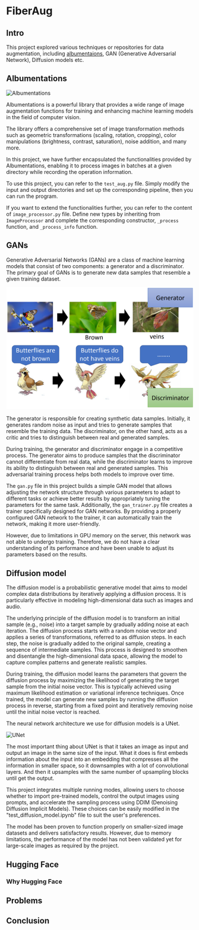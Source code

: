 # FiberAug
## Intro
This project explored various techniques or repositories for data augmentation, including [albumentaions](https://github.com/albumentations-team/albumentations), GAN (Generative Adversarial Network), Diffusion models etc.

## Albumentations
![Albumentations](https://camo.githubusercontent.com/3bb6e4bb500d96ad7bb4e4047af22a63ddf3242a894adf55ebffd3e184e4d113/68747470733a2f2f686162726173746f726167652e6f72672f776562742f62642f6e652f72762f62646e6572763563746b75646d73617a6e687734637273646669772e6a706567)

Albumentations is a powerful library that provides a wide range of image augmentation functions for training and enhancing machine learning models in the field of computer vision.

The library offers a comprehensive set of image transformation methods such as geometric transformations (scaling, rotation, cropping), color manipulations (brightness, contrast, saturation), noise addition, and many more.

In this project, we have further encapsulated the functionalities provided by Albumentations, enabling it to process images in batches at a given directory while recording the operation information.

To use this project, you can refer to the `test_aug.py` file. Simply modify the input and output directories and set up the corresponding pipeline, then you can run the program.

If you want to extend the functionalities further, you can refer to the content of `image_processor.py` file. Define new types by inheriting from `ImageProcessor` and complete the corresponding constructor, `_process` function, and `_process_info` function.

## GANs
Generative Adversarial Networks (GANs) are a class of machine learning models that consist of two components: a generator and a discriminator. The primary goal of GANs is to generate new data samples that resemble a given training dataset.

![GANs](https://github.com/HoarfrostRaven/FibreAug/blob/main/images/basic_gan.PNG?raw=true)

The generator is responsible for creating synthetic data samples. Initially, it generates random noise as input and tries to generate samples that resemble the training data. The discriminator, on the other hand, acts as a critic and tries to distinguish between real and generated samples.

During training, the generator and discriminator engage in a competitive process. The generator aims to produce samples that the discriminator cannot differentiate from real data, while the discriminator learns to improve its ability to distinguish between real and generated samples. This adversarial training process helps both models to improve over time.

The `gan.py` file in this project builds a simple GAN model that allows adjusting the network structure through various parameters to adapt to different tasks or achieve better results by appropriately tuning the parameters for the same task. Additionally, the `gan_trainer.py` file creates a trainer specifically designed for GAN networks. By providing a properly configured GAN network to the trainer, it can automatically train the network, making it more user-friendly.

However, due to limitations in GPU memory on the server, this network was not able to undergo training. Therefore, we do not have a clear understanding of its performance and have been unable to adjust its parameters based on the results.

## Diffusion model
The diffusion model is a probabilistic generative model that aims to model complex data distributions by iteratively applying a diffusion process. It is particularly effective in modeling high-dimensional data such as images and audio.

The underlying principle of the diffusion model is to transform an initial sample (e.g., noise) into a target sample by gradually adding noise at each iteration. The diffusion process starts with a random noise vector and applies a series of transformations, referred to as diffusion steps. In each step, the noise is gradually added to the original sample, creating a sequence of intermediate samples. This process is designed to smoothen and disentangle the high-dimensional data space, allowing the model to capture complex patterns and generate realistic samples.

During training, the diffusion model learns the parameters that govern the diffusion process by maximizing the likelihood of generating the target sample from the initial noise vector. This is typically achieved using maximum likelihood estimation or variational inference techniques. Once trained, the model can generate new samples by running the diffusion process in reverse, starting from a fixed point and iteratively removing noise until the initial noise vector is reached.

The neural network architecture we use for diffusion models is a UNet.

![UNet](https://hoarfrostraven.github.io/2023/06/12/Deep-Learning-Diffusion-Models-Part-2/Model%20Structure.jpg)

The most important thing about UNet is that it takes an image as input and output an image in the same size of the input. What it does is first embeds information about the input into an embedding that compresses all the information in smaller space, so it downsamples with a lot of convolutional layers. And then it upsamples with the same number of upsampling blocks until get the output.

This project integrates multiple running modes, allowing users to choose whether to import pre-trained models, control the output images using prompts, and accelerate the sampling process using DDIM (Denoising Diffusion Implicit Models). These choices can be easily modified in the "test_diffusion_model.ipynb" file to suit the user's preferences.

The model has been proven to function properly on smaller-sized image datasets and delivers satisfactory results. However, due to memory limitations, the performance of the model has not been validated yet for large-scale images as required by the project.

## Hugging Face
### Why Hugging Face

## Problems

## Conclusion